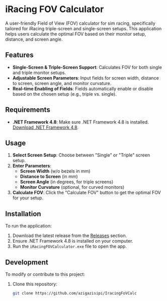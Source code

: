 # iRacing FOV Calculator

A user-friendly Field of View (FOV) calculator for sim racing, specifically tailored for iRacing triple-screen and single-screen setups. This application helps users calculate the optimal FOV based on their monitor setup, distance, and screen angle.

## Features

- **Single-Screen & Triple-Screen Support**: Calculates FOV for both single and triple monitor setups.
- **Adjustable Screen Parameters**: Input fields for screen width, distance to screen, screen angle, and monitor curvature.
- **Real-time Enabling of Fields**: Fields automatically enable or disable based on the chosen setup (e.g., triple vs. single).


## Requirements

- **.NET Framework 4.8**: Make sure .NET Framework 4.8 is installed. [Download .NET Framework 4.8](https://dotnet.microsoft.com/download/dotnet-framework/thank-you/net48-web-installer).

## Usage

1. **Select Screen Setup**: Choose between "Single" or "Triple" screen setup.
2. **Enter Parameters**:
   - **Screen Width** (w/o bezels in mm)
   - **Distance to Screen** (in mm)
   - **Screen Angle** (in degrees, for triple screens)
   - **Monitor Curvature** (optional, for curved monitors)
3. **Calculate FOV**: Click the "Calculate FOV" button to get the optimal FOV for your setup.

## Installation

To run the application:
1. Download the latest release from the [Releases](https://github.com/azigazisipi/IracingFoVCalc/releases/tag/1.0.0) section.
2. Ensure .NET Framework 4.8 is installed on your computer.
3. Run the `iRacingFOVCalculator.exe` file to open the app.

## Development

To modify or contribute to this project:
1. Clone this repository:
   ```bash
   git clone https://github.com/azigazisipi/IracingFoVCalc
